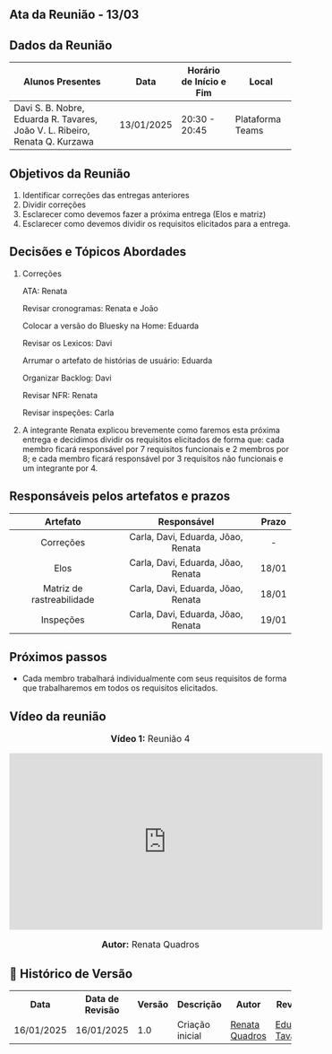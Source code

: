 ## Ata da Reunião - 13/03

## Dados da Reunião

| Alunos Presentes                                                                                 | Data       | Horário de Início e Fim | Local                          |
| ------------------------------------------------------------------------------------------------ | ---------- | ----------------------- | ------------------------------ |
| Davi S. B. Nobre, Eduarda R. Tavares, João V. L. Ribeiro, Renata Q. Kurzawa | 13/01/2025 | 20:30 - 20:45           | Plataforma Teams |

## Objetivos da Reunião

1. Identificar correções das entregas anteriores
2. Dividir correções
3. Esclarecer como devemos fazer a próxima entrega (Elos e matriz)
4. Esclarecer como devemos dividir os requisitos elicitados para a entrega.

## Decisões e Tópicos Abordades

1. Correções

      ATA: Renata

    Revisar cronogramas: Renata e João

    Colocar a versão do Bluesky na Home: Eduarda

    Revisar os Lexicos: Davi

    Arrumar o artefato de histórias de usuário: Eduarda

    Organizar Backlog: Davi

    Revisar NFR: Renata

    Revisar inspeções: Carla

2. A integrante Renata explicou brevemente como faremos esta próxima entrega e decidimos dividir os requisitos elicitados de forma que: cada membro ficará responsável por 7 requisitos funcionais e 2 membros por 8; e cada membro ficará responsável por 3 requisitos não funcionais e um integrante por 4.

## Responsáveis pelos artefatos e prazos 

| Artefato | Responsável | Prazo |
|:-------:|:--------:|:-------:|
| Correções | Carla, Davi, Eduarda, Jõao, Renata | - |
| Elos | Carla, Davi, Eduarda, Jõao, Renata | 18/01 |
| Matriz de rastreabilidade | Carla, Davi, Eduarda, Jõao, Renata | 18/01 |
| Inspeções | Carla, Davi, Eduarda, Jõao, Renata | 19/01 |

## Próximos passos

- Cada membro trabalhará individualmente com seus requisitos de forma que trabalharemos em todos os requisitos elicitados.

## Vídeo da reunião
<div align="center">
<font size="3"><p style="text-align: center"><b>Vídeo 1:</b> Reunião 4</p></font>
    <iframe width="560" height="315" src="https://www.youtube.com/embed/SxqBk_k90ys" frameborder="0" allow="accelerometer; autoplay; encrypted-media; gyroscope; picture-in-picture" allowfullscreen></iframe>
<font size="3"><p style="text-align: center"><b>Autor:</b> Renata Quadros</p></font>
</div>

## :round_pushpin: Histórico de Versão 

<div align="center">
    <table>
    <tr>
        <th>Data</th>
        <th>Data de Revisão</th>
        <th>Versão</th>
        <th>Descrição</th>
        <th>Autor</th>
        <th>Revisor</th>
    </tr>
    <tr>
        <td>16/01/2025</td>
        <td>16/01/2025</td>
        <td>1.0</td>
        <td>Criação inicial</td>
        <td><a href="https://github.com/Renatinha28">Renata Quadros</a></td>
        <td><a href="https://github.com/erteduarda">Eduarda Tavares</a></td>
    </tr>
    </table>
</div>